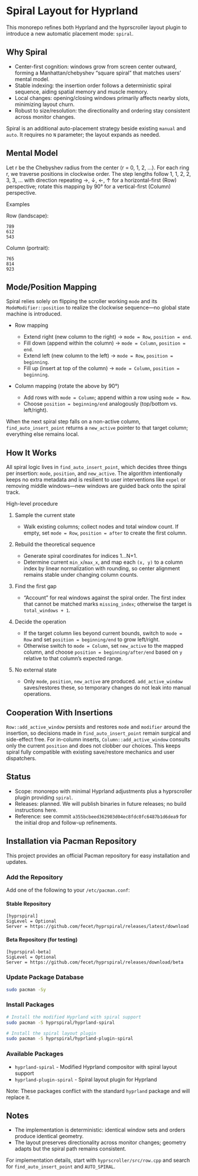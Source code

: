# Spiral Layout for Hyprland

This monorepo refines both Hyprland and the hyprscroller layout plugin to introduce a new automatic placement mode: `spiral`.

## Why Spiral
- Center-first cognition: windows grow from screen center outward, forming a Manhattan/chebyshev “square spiral” that matches users’ mental model.
- Stable indexing: the insertion order follows a deterministic spiral sequence, aiding spatial memory and muscle memory.
- Local changes: opening/closing windows primarily affects nearby slots, minimizing layout churn.
- Robust to size/resolution: the directionality and ordering stay consistent across monitor changes.

Spiral is an additional auto-placement strategy beside existing `manual` and `auto`. It requires no `N` parameter; the layout expands as needed.

## Mental Model
Let r be the Chebyshev radius from the center (r = 0, 1, 2, …). For each ring r, we traverse positions in clockwise order. The step lengths follow 1, 1, 2, 2, 3, 3, … with direction repeating →, ↓, ←, ↑ for a horizontal-first (Row) perspective; rotate this mapping by 90° for a vertical-first (Column) perspective.

Examples

Row (landscape):

```
789
612
543
```

Column (portrait):

```
765
814
923
```

## Mode/Position Mapping
Spiral relies solely on flipping the scroller working `mode` and its `ModeModifier::position` to realize the clockwise sequence—no global state machine is introduced.

- Row mapping
  - Extend right (new column to the right) → `mode = Row`, `position = end`.
  - Fill down (append within the column) → `mode = Column`, `position = end`.
  - Extend left (new column to the left) → `mode = Row`, `position = beginning`.
  - Fill up (insert at top of the column) → `mode = Column`, `position = beginning`.

- Column mapping (rotate the above by 90°)
  - Add rows with `mode = Column`; append within a row using `mode = Row`.
  - Choose `position = beginning/end` analogously (top/bottom vs. left/right).

When the next spiral step falls on a non-active column, `find_auto_insert_point` returns a `new_active` pointer to that target column; everything else remains local.

## How It Works
All spiral logic lives in `find_auto_insert_point`, which decides three things per insertion: `mode`, `position`, and `new_active`. The algorithm intentionally keeps no extra metadata and is resilient to user interventions like `expel` or removing middle windows—new windows are guided back onto the spiral track.

High-level procedure

1) Sample the current state
   - Walk existing columns; collect nodes and total window count. If empty, set `mode = Row`, `position = after` to create the first column.

2) Rebuild the theoretical sequence
   - Generate spiral coordinates for indices 1…N+1.
   - Determine current `min_x`/`max_x`, and map each `(x, y)` to a column index by linear normalization with rounding, so center alignment remains stable under changing column counts.

3) Find the first gap
   - “Account” for real windows against the spiral order. The first index that cannot be matched marks `missing_index`; otherwise the target is `total_windows + 1`.

4) Decide the operation
   - If the target column lies beyond current bounds, switch to `mode = Row` and set `position = beginning/end` to grow left/right.
   - Otherwise switch to `mode = Column`, set `new_active` to the mapped column, and choose `position = beginning/after/end` based on `y` relative to that column’s expected range.

5) No external state
   - Only `mode`, `position`, `new_active` are produced. `add_active_window` saves/restores these, so temporary changes do not leak into manual operations.

## Cooperation With Insertions
`Row::add_active_window` persists and restores `mode` and `modifier` around the insertion, so decisions made in `find_auto_insert_point` remain surgical and side-effect free. For in-column inserts, `Column::add_active_window` consults only the current `position` and does not clobber our choices. This keeps spiral fully compatible with existing save/restore mechanics and user dispatchers.

## Status
- Scope: monorepo with minimal Hyprland adjustments plus a hyprscroller plugin providing `spiral`.
- Releases: planned. We will publish binaries in future releases; no build instructions here.
- Reference: see commit `a355bcbeed362903d04ec8fdc0fc6487b1d6dea9` for the initial drop and follow-up refinements.

## Installation via Pacman Repository

This project provides an official Pacman repository for easy installation and updates.

### Add the Repository

Add one of the following to your `/etc/pacman.conf`:

#### Stable Repository
```
[hyprspiral]
SigLevel = Optional
Server = https://github.com/fecet/hyprspiral/releases/latest/download
```

#### Beta Repository (for testing)
```
[hyprspiral-beta]
SigLevel = Optional
Server = https://github.com/fecet/hyprspiral/releases/download/beta
```

### Update Package Database
```bash
sudo pacman -Sy
```

### Install Packages
```bash
# Install the modified Hyprland with spiral support
sudo pacman -S hyprspiral/hyprland-spiral

# Install the spiral layout plugin
sudo pacman -S hyprspiral/hyprland-plugin-spiral
```

### Available Packages
- `hyprland-spiral` - Modified Hyprland compositor with spiral layout support
- `hyprland-plugin-spiral` - Spiral layout plugin for Hyprland

Note: These packages conflict with the standard `hyprland` package and will replace it.

## Notes
- The implementation is deterministic: identical window sets and orders produce identical geometry.
- The layout preserves directionality across monitor changes; geometry adapts but the spiral path remains consistent.

For implementation details, start with `hyprscroller/src/row.cpp` and search for `find_auto_insert_point` and `AUTO_SPIRAL`.

